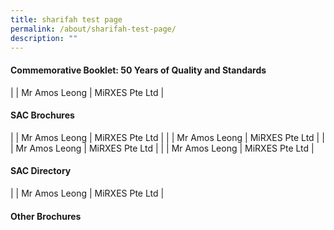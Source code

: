 ```yaml
---
title: sharifah test page
permalink: /about/sharifah-test-page/
description: ""
---
```

#### Commemorative Booklet: 50 Years of Quality and Standards
| | Mr Amos Leong | MiRXES Pte Ltd |

#### SAC Brochures
| | Mr Amos Leong | MiRXES Pte Ltd |
| | Mr Amos Leong | MiRXES Pte Ltd |
| | Mr Amos Leong | MiRXES Pte Ltd |
| | Mr Amos Leong | MiRXES Pte Ltd |

#### SAC Directory
| | Mr Amos Leong | MiRXES Pte Ltd |

#### Other Brochures

